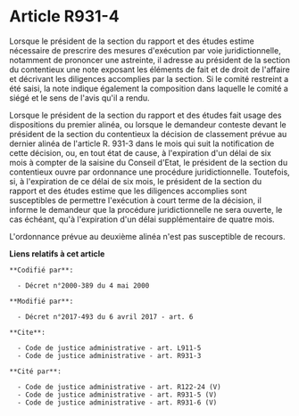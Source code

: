 # Article R931-4

Lorsque le président de la section du rapport et des études estime nécessaire de prescrire des mesures d'exécution par voie
juridictionnelle, notamment de prononcer une astreinte, il adresse au président de la section du contentieux une note
exposant les éléments de fait et de droit de l'affaire et décrivant les diligences accomplies par la section. Si le comité
restreint a été saisi, la note indique également la composition dans laquelle le comité a siégé et le sens de l'avis qu'il a
rendu. 

Lorsque le président de la section du rapport et des études fait usage des dispositions du premier alinéa, ou lorsque le
demandeur conteste devant le président de la section du contentieux la décision de classement prévue au dernier alinéa de
l'article R. 931-3 dans le mois qui suit la notification de cette décision, ou, en tout état de cause, à l'expiration d'un
délai de six mois à compter de la saisine du Conseil d'Etat, le président de la section du contentieux ouvre par ordonnance
une procédure juridictionnelle. Toutefois, si, à l'expiration de ce délai de six mois, le président de la section du rapport
et des études estime que les diligences accomplies sont susceptibles de permettre l'exécution à court terme de la décision,
il informe le demandeur que la procédure juridictionnelle ne sera ouverte, le cas échéant, qu'à l'expiration d'un délai
supplémentaire de quatre mois. 

L'ordonnance prévue au deuxième alinéa n'est pas susceptible de recours.

**Liens relatifs à cet article**

	**Codifié par**:

	  - Décret n°2000-389 du 4 mai 2000

	**Modifié par**:

	  - Décret n°2017-493 du 6 avril 2017 - art. 6

	**Cite**:

	  - Code de justice administrative - art. L911-5
	  - Code de justice administrative - art. R931-3

	**Cité par**:

	  - Code de justice administrative - art. R122-24 (V)
	  - Code de justice administrative - art. R931-5 (V)
	  - Code de justice administrative - art. R931-6 (V)
